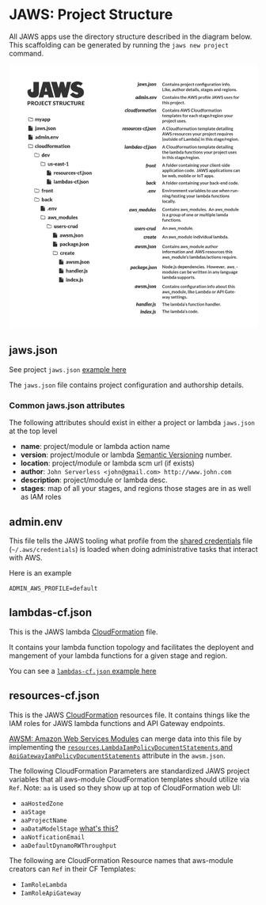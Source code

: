 # JAWS: Project Structure

All JAWS apps use the directory structure described in the diagram below.  This scaffolding can be generated by running the `jaws new project` command.

![jaws framework structural diagram](../img/jaws_files_diagram.png)

## jaws.json

See project `jaws.json` [example here](../examples/project-jaws.json)

The `jaws.json` file contains project configuration and authorship details.

### Common jaws.json attributes

The following attributes should exist in either a project or lambda `jaws.json` at the top level

* **name**: project/module or lambda action name
* **version**: project/module or lambda [Semantic Versioning](http://semver.org/) number.
* **location**: project/module or lambda scm url (if exists)
* **author**: `John Serverless <john@gmail.com> http://www.john.com`
* **description**: project/module or lambda desc.
* **stages**: map of all your stages, and regions those stages are in as well as IAM roles

## admin.env

This file tells the JAWS tooling what profile from the
[shared credentials](http://docs.aws.amazon.com/AWSJavaScriptSDK/guide/node-configuring.html#Credentials_from_the_Shared_Credentials_File_____aws_credentials_)
file (`~/.aws/credentials`) is loaded when doing administrative tasks that interact with AWS.

Here is an example

```
ADMIN_AWS_PROFILE=default
```

## lambdas-cf.json

This is the JAWS lambda [CloudFormation](https://aws.amazon.com/cloudformation/) file.

It contains your lambda function topology and facilitates the deployent and mangement of your lambda functions for a given stage and region.

You can see a [`lambdas-cf.json` example here](../lib/templates/lambdas-cf.json)

## resources-cf.json

This is the JAWS [CloudFormation](https://aws.amazon.com/cloudformation/) resources file.  It contains things like the IAM roles for JAWS lambda functions and API Gateway endpoints.

[AWSM: Amazon Web Services Modules](https://github.com/awsm-org/awsm) can merge data into this file by implementing the
[`resources`,`LambdaIamPolicyDocumentStatements`,and `ApiGatewayIamPolicyDocumentStatements`](https://github.com/awsm-org/awsm/blob/master/README.md#configuration) attribute in the `awsm.json`.

The following CloudFormation Parameters are standardized JAWS project variables that all aws-module CloudFormation
templates should utilize via `Ref`.  Note: `aa` is used so they show up at top of CloudFormation web UI:

* `aaHostedZone`
* `aaStage`
* `aaProjectName`
* `aaDataModelStage` [what's this?](./best_practices.md#cloud-formation-segmentation)
* `aaNotficationEmail`
* `aaDefaultDynamoRWThroughput`

The following are CloudFormation Resource names that aws-module creators can `Ref` in their CF Templates:

* `IamRoleLambda`
* `IamRoleApiGateway`
